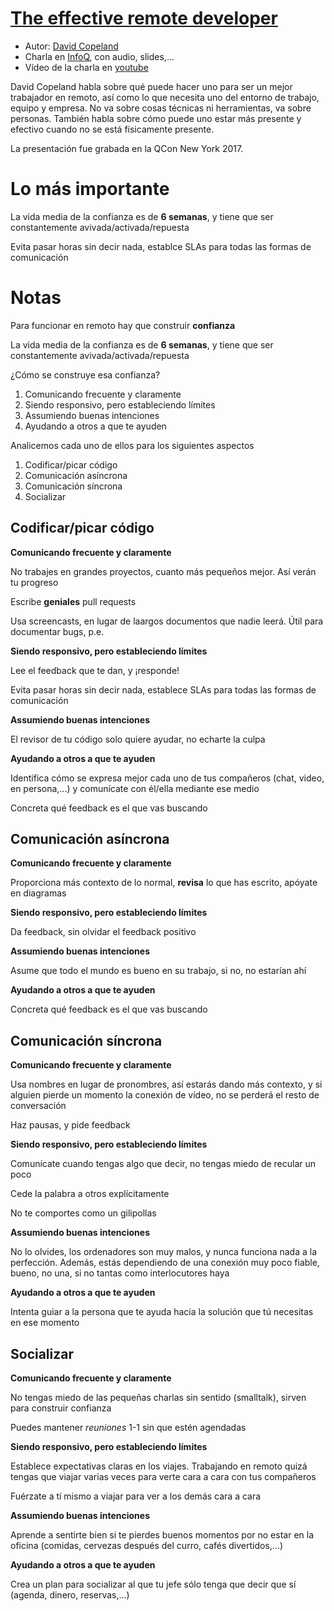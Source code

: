 # [The effective remote developer]

- Autor: [David Copeland]
- Charla en [InfoQ], con audio, slides,...
- Vídeo de la charla en [youtube]

David Copeland habla sobre qué puede hacer uno para ser un mejor trabajador en remoto, así como lo que necesita uno del entorno de trabajo, equipo y empresa. No va sobre cosas técnicas ni herramientas, va sobre personas. También habla sobre cómo puede uno estar más presente y efectivo cuando no se está físicamente presente.

La presentación fue grabada en la QCon New York 2017.

# Lo más importante

La vida media de la confianza es de **6 semanas**, y tiene que ser constantemente avivada/activada/repuesta

Evita pasar horas sin decir nada, establce SLAs para todas las formas de comunicación

# Notas

Para funcionar en remoto hay que construir **confianza**

La vida media de la confianza es de **6 semanas**, y tiene que ser constantemente avivada/activada/repuesta

¿Cómo se construye esa confianza?

1. Comunicando frecuente y claramente
2. Siendo responsivo, pero estableciendo límites
3. Assumiendo buenas intenciones
4. Ayudando a otros a que te ayuden

Analicemos cada uno de ellos para los siguientes aspectos

1. Codificar/picar código
2. Comunicación asíncrona
3. Comunicación síncrona
4. Socializar

## Codificar/picar código

**Comunicando frecuente y claramente**

No trabajes en grandes proyectos, cuanto más pequeños mejor. Así verán tu progreso

Escribe **geniales** pull requests

Usa screencasts, en lugar de laargos documentos que nadie leerá. Útil para documentar bugs, p.e.

**Siendo responsivo, pero estableciendo límites**

Lee el feedback que te dan, y ¡responde!

Evita pasar horas sin decir nada, establece SLAs para todas las formas de comunicación

**Assumiendo buenas intenciones**

El revisor de tu código solo quiere ayudar, no echarte la culpa

**Ayudando a otros a que te ayuden**

Identifica cómo se expresa mejor cada uno de tus compañeros (chat, video, en persona,...) y comunícate con él/ella mediante ese medio

Concreta qué feedback es el que vas buscando

## Comunicación asíncrona

**Comunicando frecuente y claramente**

Proporciona más contexto de lo normal, **revisa** lo que has escrito, apóyate en diagramas

**Siendo responsivo, pero estableciendo límites**

Da feedback, sin olvidar el feedback positivo

**Assumiendo buenas intenciones**

Asume que todo el mundo es bueno en su trabajo, si no, no estarían ahí

**Ayudando a otros a que te ayuden**

Concreta qué feedback es el que vas buscando

## Comunicación síncrona

**Comunicando frecuente y claramente**

Usa nombres en lugar de pronombres, así estarás dando más contexto, y si alguien pierde un momento la conexión de vídeo, no se perderá el resto de conversación

Haz pausas, y pide feedback

**Siendo responsivo, pero estableciendo límites**

Comunícate cuando tengas algo que decir, no tengas miedo de recular un poco

Cede la palabra a otros explícitamente

No te comportes como un gilipollas

**Assumiendo buenas intenciones**

No lo olvides, los ordenadores son muy malos, y nunca funciona nada a la perfección. Además, estás dependiendo de una conexión muy poco fiable, bueno, no una, si no tantas como interlocutores haya

**Ayudando a otros a que te ayuden**

Intenta guiar a la persona que te ayuda hacia la solución que tú necesitas en ese momento

## Socializar

**Comunicando frecuente y claramente**

No tengas miedo de las pequeñas charlas sin sentido (smalltalk), sirven para construir confianza

Puedes mantener *reuniones* 1-1 sin que estén agendadas

**Siendo responsivo, pero estableciendo límites**

Establece expectativas claras en los viajes. Trabajando en remoto quizá tengas que viajar varias veces para verte cara a cara con tus compañeros

Fuérzate a tí mismo a viajar para ver a los demás cara a cara

**Assumiendo buenas intenciones**

Aprende a sentirte bien si te pierdes buenos momentos por no estar en la oficina (comidas, cervezas después del curro, cafés divertidos,...)

**Ayudando a otros a que te ayuden**

Crea un plan para socializar al que tu jefe sólo tenga que decir que sí (agenda, dinero, reservas,...)

[The effective remote developer]: https://www.infoq.com/presentations/effective-remote-developer
[David Copeland]: http://naildrivin5.com/bio/
[InfoQ]: https://www.infoq.com/presentations/effective-remote-developer
[youtube]: https://www.youtube.com/watch?v=IdH0ImiYGYk

